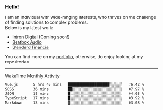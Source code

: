 ### Hello!

I am an individual with wide-ranging interests, who thrives on the challenge of finding solutions to complex problems. <br/> Below is my latest work:
- Intron Digital (Coming soon!)
- [Beatbox Audio](https://bumbleboss.xyz/w/beatbox-audio)
- [Standard Financial](https://bumbleboss.xyz/w/standard-financial)

You can find more on my [portfolio](https://bumbleboss.xyz/work), otherwise, do enjoy looking at my repositories.

---

WakaTime Monthly Activity

<!--START_SECTION:waka-->

```txt
Vue.js       5 hrs 45 mins   ███████████████████░░░░░░   76.42 %
SCSS         36 mins         ██░░░░░░░░░░░░░░░░░░░░░░░   07.97 %
JSON         18 mins         █░░░░░░░░░░░░░░░░░░░░░░░░   04.03 %
TypeScript   17 mins         █░░░░░░░░░░░░░░░░░░░░░░░░   03.92 %
Markdown     13 mins         ▓░░░░░░░░░░░░░░░░░░░░░░░░   03.08 %
```

<!--END_SECTION:waka-->
